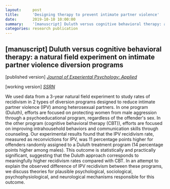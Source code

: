 ```yaml
---
layout:     post
title:      'Designing therapy to prevent intimate partner violence'
date:       2019-10-10 10:00:00
summary:    '[manuscript] Duluth versus cognitive behavioral therapy: a natural field experiment on intimate partner violence diversion programs'
categories: research publication
---
```


<h2>&#91;manuscript&#93; Duluth versus cognitive behavioral therapy: a natural field experiment on intimate partner violence diversion programs</h2>

&#91;published version&#93; <em>[Journal of Experiental Psychology: Applied](https://pubmed.ncbi.nlm.nih.gov/31599627/)</em>

&#91;working version&#93; <em>[SSRN](https://papers.ssrn.com/sol3/papers.cfm?abstract_id=3438244)</em>

We used data from a 3-year natural field experiment to study rates of recidivism in 2 types of diversion programs designed to reduce intimate partner violence (IPV) among heterosexual partners. In one program (Duluth), efforts are focused on protecting women from male aggression through a psychoeducational program, regardless of the offender's sex. In the other program (cognitive behavioral therapy (CBT)), efforts are focused on improving intrahousehold behaviors and communication skills through counseling. Our experimental results found that the IPV recidivism rate, measured as reconvictions for IPV, was 11 percentage points higher for offenders randomly assigned to a Duluth treatment program (14 percentage points higher among males). This outcome is statistically and practically significant, suggesting that the Duluth approach corresponds to meaningfully higher recidivism rates compared with CBT. In an attempt to explain the observed difference of IPV recidivism between these programs, we discuss theories for plausible psychological, sociological, psychophysiological, and neurological mechanisms responsible for this outcome.
